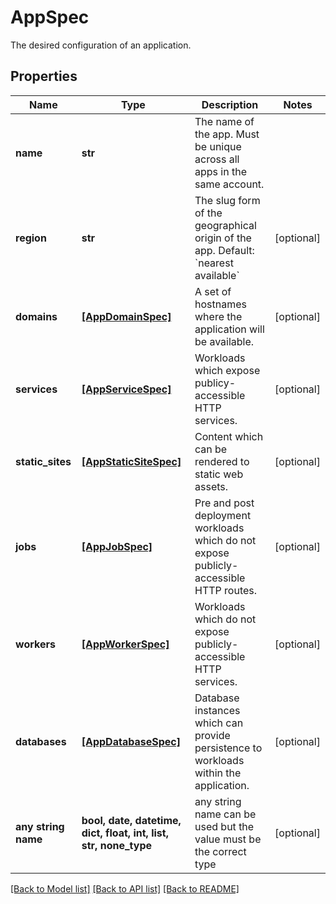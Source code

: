 # AppSpec

The desired configuration of an application.

## Properties
Name | Type | Description | Notes
------------ | ------------- | ------------- | -------------
**name** | **str** | The name of the app. Must be unique across all apps in the same account. | 
**region** | **str** | The slug form of the geographical origin of the app. Default: &#x60;nearest available&#x60; | [optional] 
**domains** | [**[AppDomainSpec]**](AppDomainSpec.md) | A set of hostnames where the application will be available. | [optional] 
**services** | [**[AppServiceSpec]**](AppServiceSpec.md) | Workloads which expose publicy-accessible HTTP services. | [optional] 
**static_sites** | [**[AppStaticSiteSpec]**](AppStaticSiteSpec.md) | Content which can be rendered to static web assets. | [optional] 
**jobs** | [**[AppJobSpec]**](AppJobSpec.md) | Pre and post deployment workloads which do not expose publicly-accessible HTTP routes. | [optional] 
**workers** | [**[AppWorkerSpec]**](AppWorkerSpec.md) | Workloads which do not expose publicly-accessible HTTP services. | [optional] 
**databases** | [**[AppDatabaseSpec]**](AppDatabaseSpec.md) | Database instances which can provide persistence to workloads within the application. | [optional] 
**any string name** | **bool, date, datetime, dict, float, int, list, str, none_type** | any string name can be used but the value must be the correct type | [optional]

[[Back to Model list]](../README.md#documentation-for-models) [[Back to API list]](../README.md#documentation-for-api-endpoints) [[Back to README]](../README.md)


